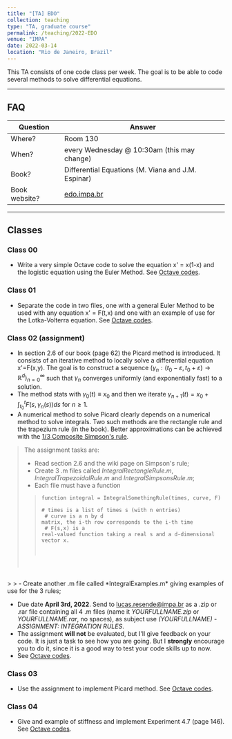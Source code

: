 ```yaml
---
title: "[TA] EDO"
collection: teaching
type: "TA, graduate course"
permalink: /teaching/2022-EDO
venue: "IMPA"
date: 2022-03-14
location: "Rio de Janeiro, Brazil"
---
```


This TA consists of one code class per week. The goal is to be able to code several methods to solve differential equations.

---

## FAQ

| Question | Answer |
| -- | - |
| Where? | Room 130 |
| When? | every Wednesday @ 10:30am (this may change) |
| Book? | Differential Equations (M. Viana and J.M. Espinar) |
| Book website? | [edo.impa.br](https://edo.impa.br/) |

---
## Classes

### Class 00

* Write a very simple Octave code to solve the equation x' = x(1-x) and the logistic equation using the Euler Method. See [Octave codes](/files/TAEDO/CLASS00/).

### Class 01

* Separate the code in two files, one with a general Euler Method to be used with any equation x' = F(t,x) and one with an example of use for the Lotka-Volterra equation. See [Octave codes](/files/TAEDO/CLASS01/).

### Class 02 (assignment)

* In section 2.6 of our book (page 62) the Picard method is introduced. It consists of an iterative method to locally solve a differential equation x'=F(x,y). The goal is to construct a sequence $(\gamma_n: (t_0-\varepsilon, t_0 + \varepsilon) \to \mathbb{R}^d)_{n=0}^\infty$ such that $\gamma_n$ converges uniformly (and exponentially fast) to a solution.
* The method stats with $\gamma_0(t) \equiv x_0$ and then we iterate $\gamma_{n+1}(t) = x_0 + \int_{t_0}^t F(s, \gamma_n(s)) ds$ for $n \geq 1$.
* A numerical method to solve Picard clearly depends on a numerical method to solve integrals. Two such methods are the rectangle rule and the trapezium rule (in the book). Better approximations can be achieved with the [1/3 Composite Simpson's rule](https://en.wikipedia.org/wiki/Simpson%27s_rule).
> The assignment tasks are: 
> - Read section 2.6 and the wiki page on Simpson's rule;
> - Create 3 .m files called *IntegralRectangleRule.m*, *IntegralTrapezoidalRule.m* and *IntegralSimpsonsRule.m*;
> - Each file must have a function
>> <code>function integral = IntegralSomethingRule(times, curve, F)
<br> # times is a list of times s (with n
 entries)
<br> # curve is a n by d matrix, the i-th row corresponds to the i-th time
<br> # F(s,x) is a real-valued function taking a real s and a d-dimensional vector x. 
</code>
>
> - Create another .m file called *IntegralExamples.m* giving examples of use for the 3 rules;

* Due date <strong>April 3rd, 2022</strong>. Send to [lucas.resende@impa.br](mailto:lucas.resende@impa.br) as a .zip or .rar file containing all 4 .m files (name it *YOURFULLNAME.zip* or *YOURFULLNAME.rar*, no spaces), as subject use *(YOURFULLNAME) - ASSIGNMENT: INTEGRATION RULES*.
* The assignment <strong>will not</strong> be evaluated, but I'll give feedback on your code. It is just a task to see how you are going. But I <strong>strongly</strong> encourage you to do it, since it is a good way to test your code skills up to now.
* See [Octave codes](/files/TAEDO/ASSIGNMENT_INTEGRATION/).

### Class 03

* Use the assignment to implement Picard method. See [Octave codes](/files/TAEDO/CLASS03/).

### Class 04

* Give and example of stiffness and implement Experiment 4.7 (page 146). See [Octave codes](/files/TAEDO/CLASS04/).